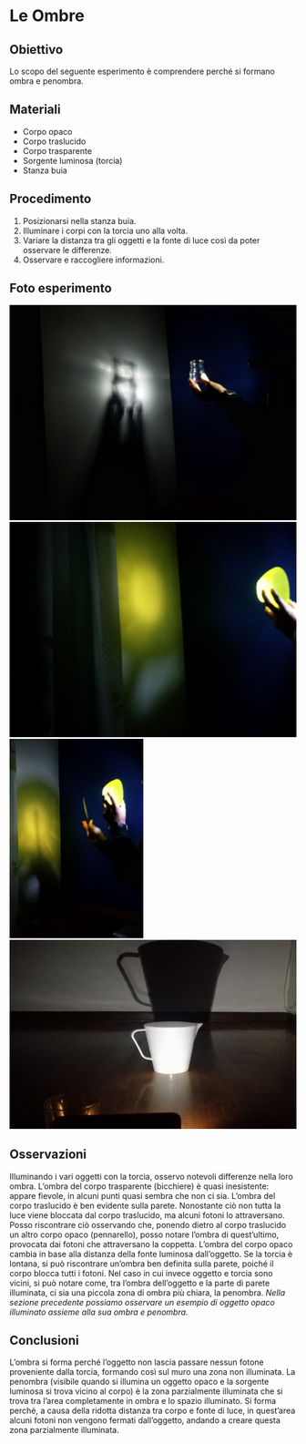 # Le Ombre

## Obiettivo

Lo scopo del seguente esperimento è comprendere perché si formano ombra e penombra.

## Materiali

- Corpo opaco
- Corpo traslucido
- Corpo trasparente
- Sorgente luminosa (torcia)
- Stanza buia

## Procedimento

1. Posizionarsi nella stanza buia.
2. Illuminare i corpi con la torcia uno alla volta.
3. Variare la distanza tra gli oggetti e la fonte di luce così da poter osservare le differenze. 
4. Osservare e raccogliere informazioni.

## Foto esperimento
![](../../img/esperimenti/ottica/3.png)
![](../../img/esperimenti/ottica/4.png)
![](../../img/esperimenti/ottica/5.png)
![](../../img/esperimenti/ottica/6.png)

## Osservazioni

Illuminando i vari oggetti con la torcia, osservo notevoli differenze nella loro ombra.
L’ombra del corpo trasparente (bicchiere) è quasi inesistente: appare fievole, in alcuni punti quasi sembra che non ci sia.
L’ombra del corpo traslucido è ben evidente sulla parete.
Nonostante ciò non tutta la luce viene bloccata dal corpo traslucido, ma alcuni fotoni lo attraversano. Posso riscontrare ciò osservando che, ponendo dietro al corpo traslucido un altro corpo opaco (pennarello), posso notare l’ombra di quest’ultimo, provocata dai fotoni che attraversano la coppetta.
L’ombra del corpo opaco cambia in base alla distanza della fonte luminosa dall’oggetto. Se la torcia è lontana, si può riscontrare un’ombra ben definita sulla parete, poiché il corpo blocca tutti i fotoni.
Nel caso in cui invece oggetto e torcia sono vicini, si può notare come, tra l’ombra dell’oggetto e la parte di parete illuminata, ci sia una piccola zona di ombra più chiara, la penombra.
*Nella sezione precedente possiamo osservare un esempio di oggetto opaco illuminato assieme alla sua ombra e penombra.*

## Conclusioni

L’ombra si forma perché l’oggetto non lascia passare nessun fotone proveniente dalla torcia, formando così sul muro una zona non illuminata.
La penombra (visibile quando si illumina un oggetto opaco e la sorgente luminosa si trova vicino al corpo) è la zona parzialmente illuminata che si trova tra l’area completamente in ombra e lo spazio illuminato. Si forma perché, a causa della ridotta distanza tra corpo e fonte di luce, in quest’area alcuni fotoni non vengono fermati dall’oggetto, andando a creare questa zona parzialmente illuminata.
